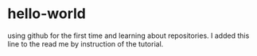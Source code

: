 # hello-world
using github for the first time and learning about repositories.
I added this line to the read me by instruction of the tutorial.
